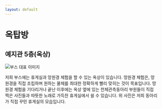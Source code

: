 ```yaml
---
layout: default
---
```



# 옥탑방
## 예지관 5층(옥상)

![부스 대표 이미지](/image/옥탑방.jpg)

저희 부스에는 휴게실과 망원경 체험을 할 수 있는 옥상이 있습니다. 망원경 체험은, 망원경을 직접 조립하며 원하는 물체를 최대한 정확하게 빨리 맞히는 것이 목표입니다. 망원경 체험을 기다리거나 끝난 이후에는 옥상 옆에 있는 천체관측동아리 부원들이 직접 찍은 사진들과 따뜻한 노래로 가득찬 휴게실에서 쉴 수 있습니다. 위 사진은 저희 동아리가 직접 꾸민 휴게실의 모습입니다.
